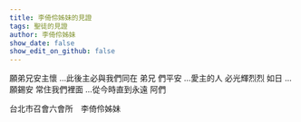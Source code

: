 ```yaml
---
title: 李倚伶姊妹的見證
tags: 聖徒的見證
author: 李倚伶姊妹
show_date: false
show_edit_on_github: false
---
```


願弟兄安主懷 …此後主必與我們同在 弟兄 們平安 …愛主的人 必光輝烈烈 如日 …願錫安 常住我們裡面 …從今時直到永遠 阿們

台北市召會六會所　李倚伶姊妹

